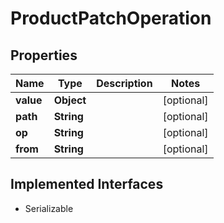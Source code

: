 

# ProductPatchOperation


## Properties

| Name | Type | Description | Notes |
|------------ | ------------- | ------------- | -------------|
|**value** | **Object** |  |  [optional] |
|**path** | **String** |  |  [optional] |
|**op** | **String** |  |  [optional] |
|**from** | **String** |  |  [optional] |


## Implemented Interfaces

* Serializable


